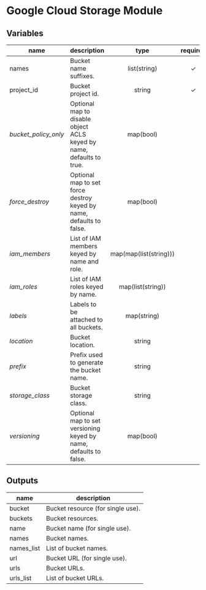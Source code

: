 # Google Cloud Storage Module

<!-- BEGIN TFDOC -->
## Variables

| name | description | type | required |
|---|---|:---: |:---:|
| names | Bucket name suffixes. | list(string) | ✓
| project_id | Bucket project id. | string | ✓
| *bucket_policy_only* | Optional map to disable object ACLS keyed by name, defaults to true. | map(bool) | 
| *force_destroy* | Optional map to set force destroy keyed by name, defaults to false. | map(bool) | 
| *iam_members* | List of IAM members keyed by name and role. | map(map(list(string))) | 
| *iam_roles* | List of IAM roles keyed by name. | map(list(string)) | 
| *labels* | Labels to be attached to all buckets. | map(string) | 
| *location* | Bucket location. | string | 
| *prefix* | Prefix used to generate the bucket name. | string | 
| *storage_class* | Bucket storage class. | string | 
| *versioning* | Optional map to set versioning keyed by name, defaults to false. | map(bool) | 

## Outputs

| name | description |
|---|---|
| bucket | Bucket resource (for single use). |
| buckets | Bucket resources. |
| name | Bucket name (for single use). |
| names | Bucket names. |
| names_list | List of bucket names. |
| url | Bucket URL (for single use). |
| urls | Bucket URLs. |
| urls_list | List of bucket URLs. |
<!-- END TFDOC -->
